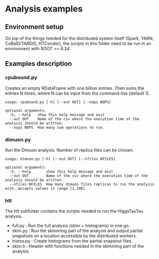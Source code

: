 # Analysis examples

## Environment setup

On top of the things needed for the distributed system itself (Spark, YARN,
CoBalD/TARDIS, HTCondor), the scripts in this folder need to be run in an
environment with ROOT >= 6.24.

## Examples description

### cpubound.py

Creates an empty RDataFrame with one billion entries. Then sums the entries N
times, where N can be input from the command line (default 1).

```
usage: cpubound.py [-h] [--out OUT] [--nops NOPS]

optional arguments:
  -h, --help   show this help message and exit
  --out OUT    Name of the csv where the execution time of the analysis should be written.
  --nops NOPS  How many sum operations to run.
```

### dimuon.py

Run the Dimuon analysis. Number of replica files can be chosen.

```
usage: dimuon.py [-h] [--out OUT] [--nfiles NFILES]

optional arguments:
  -h, --help       show this help message and exit
  --out OUT        Name of the csv where the execution time of the analysis should be written.
  --nfiles NFILES  How many dimuon files replicas to run the analysis with. Accepts values in range [1,100].
```

### htt

The htt subfolder contains the scripts needed to run the HiggsTauTau analysis.

* full.py : Run the full analysis (skim + histograms) in one go.
* skim.py : Run the skimming part of the analysis and output partial snapshots
  on a location accessible by the distributed workers.
* histos.py : Create histograms from the partial snapshot files.
* skim.h : Header with functions needed in the skimming part of the analysis.